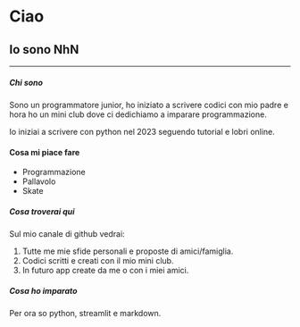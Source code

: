 # Ciao
## Io sono NhN
---


##### Chi sono

Sono un programmatore junior, ho iniziato a scrivere codici con mio padre e hora ho un mini club dove ci dedichiamo a imparare programmazione.

Io iniziai a scrivere con python nel 2023 seguendo tutorial e lobri online.

#### Cosa mi piace fare

- Programmazione
- Pallavolo
- Skate

##### Cosa troverai qui

Sul mio canale di github vedrai:

1. Tutte me mie sfide personali e proposte di amici/famiglia.
2. Codici scritti e creati con il mio mini club.
3. In futuro app create da me o con i miei amici.

##### Cosa ho imparato

Per ora so python, streamlit e markdown.
